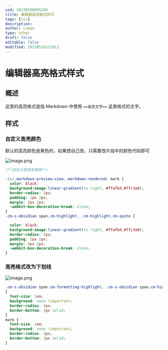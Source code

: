 ```yaml
---
uid: 20230506095104
title: 编辑器高亮格式样式
tags: [css]
description: 
author: cuman
type: other
draft: false
editable: false
modified: 20230516121013
---
```


# 编辑器高亮格式样式

## 概述

这里的高亮格式是指 Markdown 中使用 `==高亮文字==` 这类格式的文字。

## 样式

### 自定义高亮颜色

默认的高亮颜色是黄色的，如果想自己改，只需要改片段中的颜色代码即可

![image.png](https://cdn.pkmer.cn/images/202305061003845.png!pkmer)

```css
/**自定义高亮背景色**/

:is(.markdown-preview-view,.markdown-rendered) mark {
  color: black;
  background-image:linear-gradient(to right, #ffafbd,#ffc3a0);
  border-radius: 5px;
  padding: 1px 2px;
  margin: 0px 2px;
  -webkit-box-decoration-break: clone;
}
.cm-s-obsidian span.cm-highlight, .cm-highlight.cm-quote {

  color: black;
  background-image:linear-gradient(to right, #ffafbd,#ffc3a0);
  border-radius: 5px;
  padding: 1px 2px;
  margin: 0px 2px;
  -webkit-box-decoration-break: clone;
}
```

### 高亮格式改为下划线

![image.png](https://cdn.pkmer.cn/images/202305060958578.png!pkmer)

```css
.cm-s-obsidian span.cm-formatting-highlight, .cm-s-obsidian span.cm-highlight
{
  font-size: 1em;
  background: none !important;
  border-radius: 4px;
  border-bottom: 3px solid;
}
mark {
  font-size: 1em;
  background: none !important;
  border-radius: 4px;
  border-bottom: 3px solid;
}
```
